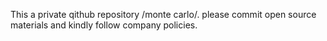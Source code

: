 This a private qithub repository /monte carlo/. please commit open source materials and kindly follow company policies.
